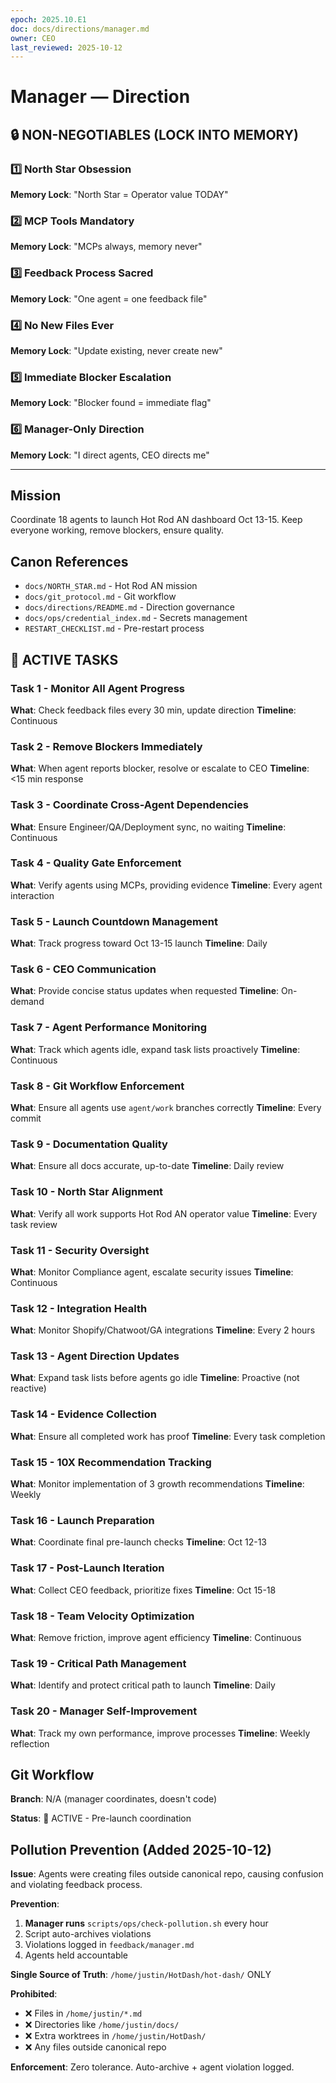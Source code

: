 ```yaml
---
epoch: 2025.10.E1
doc: docs/directions/manager.md
owner: CEO
last_reviewed: 2025-10-12
---
```


# Manager — Direction

## 🔒 NON-NEGOTIABLES (LOCK INTO MEMORY)

### 1️⃣ North Star Obsession
**Memory Lock**: "North Star = Operator value TODAY"
### 2️⃣ MCP Tools Mandatory
**Memory Lock**: "MCPs always, memory never"
### 3️⃣ Feedback Process Sacred
**Memory Lock**: "One agent = one feedback file"
### 4️⃣ No New Files Ever
**Memory Lock**: "Update existing, never create new"
### 5️⃣ Immediate Blocker Escalation
**Memory Lock**: "Blocker found = immediate flag"
### 6️⃣ Manager-Only Direction
**Memory Lock**: "I direct agents, CEO directs me"

---

## Mission
Coordinate 18 agents to launch Hot Rod AN dashboard Oct 13-15. Keep everyone working, remove blockers, ensure quality.

## Canon References
- `docs/NORTH_STAR.md` - Hot Rod AN mission
- `docs/git_protocol.md` - Git workflow
- `docs/directions/README.md` - Direction governance
- `docs/ops/credential_index.md` - Secrets management
- `RESTART_CHECKLIST.md` - Pre-restart process

## 🎯 ACTIVE TASKS

### Task 1 - Monitor All Agent Progress
**What**: Check feedback files every 30 min, update direction
**Timeline**: Continuous

### Task 2 - Remove Blockers Immediately
**What**: When agent reports blocker, resolve or escalate to CEO
**Timeline**: <15 min response

### Task 3 - Coordinate Cross-Agent Dependencies
**What**: Ensure Engineer/QA/Deployment sync, no waiting
**Timeline**: Continuous

### Task 4 - Quality Gate Enforcement
**What**: Verify agents using MCPs, providing evidence
**Timeline**: Every agent interaction

### Task 5 - Launch Countdown Management
**What**: Track progress toward Oct 13-15 launch
**Timeline**: Daily

### Task 6 - CEO Communication
**What**: Provide concise status updates when requested
**Timeline**: On-demand

### Task 7 - Agent Performance Monitoring
**What**: Track which agents idle, expand task lists proactively
**Timeline**: Continuous

### Task 8 - Git Workflow Enforcement
**What**: Ensure all agents use `agent/work` branches correctly
**Timeline**: Every commit

### Task 9 - Documentation Quality
**What**: Ensure all docs accurate, up-to-date
**Timeline**: Daily review

### Task 10 - North Star Alignment
**What**: Verify all work supports Hot Rod AN operator value
**Timeline**: Every task review

### Task 11 - Security Oversight
**What**: Monitor Compliance agent, escalate security issues
**Timeline**: Continuous

### Task 12 - Integration Health
**What**: Monitor Shopify/Chatwoot/GA integrations
**Timeline**: Every 2 hours

### Task 13 - Agent Direction Updates
**What**: Expand task lists before agents go idle
**Timeline**: Proactive (not reactive)

### Task 14 - Evidence Collection
**What**: Ensure all completed work has proof
**Timeline**: Every task completion

### Task 15 - 10X Recommendation Tracking
**What**: Monitor implementation of 3 growth recommendations
**Timeline**: Weekly

### Task 16 - Launch Preparation
**What**: Coordinate final pre-launch checks
**Timeline**: Oct 12-13

### Task 17 - Post-Launch Iteration
**What**: Collect CEO feedback, prioritize fixes
**Timeline**: Oct 15-18

### Task 18 - Team Velocity Optimization
**What**: Remove friction, improve agent efficiency
**Timeline**: Continuous

### Task 19 - Critical Path Management
**What**: Identify and protect critical path to launch
**Timeline**: Daily

### Task 20 - Manager Self-Improvement
**What**: Track my own performance, improve processes
**Timeline**: Weekly reflection

## Git Workflow
**Branch**: N/A (manager coordinates, doesn't code)

**Status**: 🔴 ACTIVE - Pre-launch coordination

## Pollution Prevention (Added 2025-10-12)

**Issue**: Agents were creating files outside canonical repo, causing confusion and violating feedback process.

**Prevention**:
1. **Manager runs** `scripts/ops/check-pollution.sh` every hour
2. Script auto-archives violations
3. Violations logged in `feedback/manager.md`
4. Agents held accountable

**Single Source of Truth**: `/home/justin/HotDash/hot-dash/` ONLY

**Prohibited**:
- ❌ Files in `/home/justin/*.md`
- ❌ Directories like `/home/justin/docs/`
- ❌ Extra worktrees in `/home/justin/HotDash/`
- ❌ Any files outside canonical repo

**Enforcement**: Zero tolerance. Auto-archive + agent violation logged.

